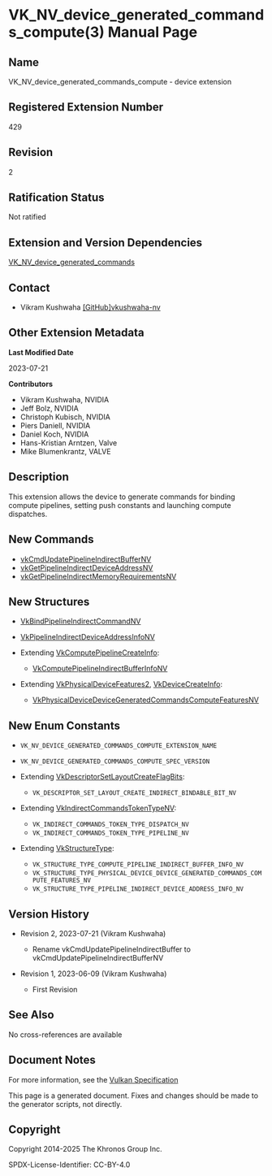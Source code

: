 # VK\_NV\_device\_generated\_commands\_compute(3) Manual Page

## Name

VK\_NV\_device\_generated\_commands\_compute - device extension



## [](#_registered_extension_number)Registered Extension Number

429

## [](#_revision)Revision

2

## [](#_ratification_status)Ratification Status

Not ratified

## [](#_extension_and_version_dependencies)Extension and Version Dependencies

[VK\_NV\_device\_generated\_commands](https://registry.khronos.org/vulkan/specs/latest/man/html/VK_NV_device_generated_commands.html)

## [](#_contact)Contact

- Vikram Kushwaha [\[GitHub\]vkushwaha-nv](https://github.com/KhronosGroup/Vulkan-Docs/issues/new?body=%5BVK_NV_device_generated_commands_compute%5D%20%40vkushwaha-nv%0A%2AHere%20describe%20the%20issue%20or%20question%20you%20have%20about%20the%20VK_NV_device_generated_commands_compute%20extension%2A)

## [](#_other_extension_metadata)Other Extension Metadata

**Last Modified Date**

2023-07-21

**Contributors**

- Vikram Kushwaha, NVIDIA
- Jeff Bolz, NVIDIA
- Christoph Kubisch, NVIDIA
- Piers Daniell, NVIDIA
- Daniel Koch, NVIDIA
- Hans-Kristian Arntzen, Valve
- Mike Blumenkrantz, VALVE

## [](#_description)Description

This extension allows the device to generate commands for binding compute pipelines, setting push constants and launching compute dispatches.

## [](#_new_commands)New Commands

- [vkCmdUpdatePipelineIndirectBufferNV](https://registry.khronos.org/vulkan/specs/latest/man/html/vkCmdUpdatePipelineIndirectBufferNV.html)
- [vkGetPipelineIndirectDeviceAddressNV](https://registry.khronos.org/vulkan/specs/latest/man/html/vkGetPipelineIndirectDeviceAddressNV.html)
- [vkGetPipelineIndirectMemoryRequirementsNV](https://registry.khronos.org/vulkan/specs/latest/man/html/vkGetPipelineIndirectMemoryRequirementsNV.html)

## [](#_new_structures)New Structures

- [VkBindPipelineIndirectCommandNV](https://registry.khronos.org/vulkan/specs/latest/man/html/VkBindPipelineIndirectCommandNV.html)
- [VkPipelineIndirectDeviceAddressInfoNV](https://registry.khronos.org/vulkan/specs/latest/man/html/VkPipelineIndirectDeviceAddressInfoNV.html)
- Extending [VkComputePipelineCreateInfo](https://registry.khronos.org/vulkan/specs/latest/man/html/VkComputePipelineCreateInfo.html):
  
  - [VkComputePipelineIndirectBufferInfoNV](https://registry.khronos.org/vulkan/specs/latest/man/html/VkComputePipelineIndirectBufferInfoNV.html)
- Extending [VkPhysicalDeviceFeatures2](https://registry.khronos.org/vulkan/specs/latest/man/html/VkPhysicalDeviceFeatures2.html), [VkDeviceCreateInfo](https://registry.khronos.org/vulkan/specs/latest/man/html/VkDeviceCreateInfo.html):
  
  - [VkPhysicalDeviceDeviceGeneratedCommandsComputeFeaturesNV](https://registry.khronos.org/vulkan/specs/latest/man/html/VkPhysicalDeviceDeviceGeneratedCommandsComputeFeaturesNV.html)

## [](#_new_enum_constants)New Enum Constants

- `VK_NV_DEVICE_GENERATED_COMMANDS_COMPUTE_EXTENSION_NAME`
- `VK_NV_DEVICE_GENERATED_COMMANDS_COMPUTE_SPEC_VERSION`
- Extending [VkDescriptorSetLayoutCreateFlagBits](https://registry.khronos.org/vulkan/specs/latest/man/html/VkDescriptorSetLayoutCreateFlagBits.html):
  
  - `VK_DESCRIPTOR_SET_LAYOUT_CREATE_INDIRECT_BINDABLE_BIT_NV`
- Extending [VkIndirectCommandsTokenTypeNV](https://registry.khronos.org/vulkan/specs/latest/man/html/VkIndirectCommandsTokenTypeNV.html):
  
  - `VK_INDIRECT_COMMANDS_TOKEN_TYPE_DISPATCH_NV`
  - `VK_INDIRECT_COMMANDS_TOKEN_TYPE_PIPELINE_NV`
- Extending [VkStructureType](https://registry.khronos.org/vulkan/specs/latest/man/html/VkStructureType.html):
  
  - `VK_STRUCTURE_TYPE_COMPUTE_PIPELINE_INDIRECT_BUFFER_INFO_NV`
  - `VK_STRUCTURE_TYPE_PHYSICAL_DEVICE_DEVICE_GENERATED_COMMANDS_COMPUTE_FEATURES_NV`
  - `VK_STRUCTURE_TYPE_PIPELINE_INDIRECT_DEVICE_ADDRESS_INFO_NV`

## [](#_version_history)Version History

- Revision 2, 2023-07-21 (Vikram Kushwaha)
  
  - Rename vkCmdUpdatePipelineIndirectBuffer to vkCmdUpdatePipelineIndirectBufferNV
- Revision 1, 2023-06-09 (Vikram Kushwaha)
  
  - First Revision

## [](#_see_also)See Also

No cross-references are available

## [](#_document_notes)Document Notes

For more information, see the [Vulkan Specification](https://registry.khronos.org/vulkan/specs/latest/html/vkspec.html#VK_NV_device_generated_commands_compute)

This page is a generated document. Fixes and changes should be made to the generator scripts, not directly.

## [](#_copyright)Copyright

Copyright 2014-2025 The Khronos Group Inc.

SPDX-License-Identifier: CC-BY-4.0